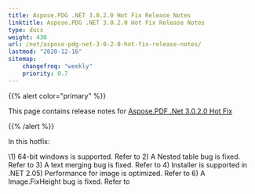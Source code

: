 ```yaml
---
title: Aspose.PDG .NET 3.0.2.0 Hot Fix Release Notes
linktitle: Aspose.PDG .NET 3.0.2.0 Hot Fix Release Notes
type: docs
weight: 430
url: /net/aspose-pdg-net-3-0-2-0-hot-fix-release-notes/
lastmod: "2020-12-16"
sitemap:
    changefreq: "weekly"
    priority: 0.7
---
```


{{% alert color="primary" %}} 

This page contains release notes for [Aspose.PDF .Net 3.0.2.0 Hot Fix](http://www.aspose.com/downloads/pdf/net/new-releases/aspose.pdf-.net-3.0.2.0-hot-fix/)

{{% /alert %}} 

In this hotfix:

\1) 64-bit windows is supported. Refer to 2) A Nested table bug is fixed. Refer to 3) A text merging bug is fixed. Refer to 4) Installer is supported in .NET 2.05) Performance for image is optimized. Refer to 6) A Image.FixHeight bug is fixed. Refer to
